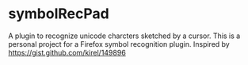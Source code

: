 # symbolRecPad
A plugin to recognize unicode charcters sketched by a cursor.
This is a personal project for a Firefox symbol recognition plugin.
Inspired by https://gist.github.com/kirel/149896
